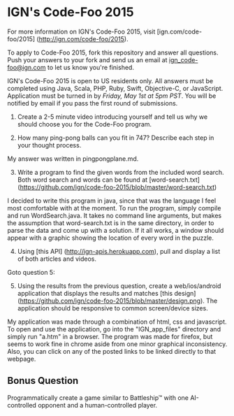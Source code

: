 IGN's Code-Foo 2015
=============

For more information on IGN's Code-Foo 2015, visit [ign.com/code-foo/2015] (http://ign.com/code-foo/2015).

To apply to Code-Foo 2015, fork this repository and answer all questions. Push your answers to your fork and send us an email at ign_code-foo@ign.com to let us know you're finished.

IGN's Code-Foo 2015 is open to US residents only.  All answers must be completed using Java, Scala, PHP, Ruby, Swift, Objective-C, or JavaScript. Application must be turned in by _Friday, May 1st at 5pm PST_. You will be notified by email if you pass the first round of submissions.

1. Create a 2-5 minute video introducing yourself and tell us why we should choose you for the Code-Foo program.

2. How many ping-pong balls can you fit in 747? Describe each step in your thought process.
 
 My answer was written in pingpongplane.md. 

3. Write a program to find the given words from the included word search. Both word search and words can be found at [word-search.txt] (https://github.com/ign/code-foo-2015/blob/master/word-search.txt)

  I decided to write this program in java, since that was the language I feel most comfortable with at the moment. To run the program, simply compile and run WordSearch.java. It takes no command line arguments, but makes the assumption that word-search.txt is in the same directory, in order to parse the data and come up with a solution. If it all works, a window should appear with a graphic showing the location of every word in the puzzle. 

4.  Using [this API] (http://ign-apis.herokuapp.com), pull and display a list of both articles and videos.

  Goto question 5:

5. Using the results from the previous question, create a web/ios/android application that displays the results and matches [this design] (https://github.com/ign/code-foo-2015/blob/master/design.png). The application should be responsive to common screen/device sizes.

  My application was made through a combination of html, css and javascript. To open and use the application, go into the "IGN_app_files" directory and simply run "a.htm" in a browser. The program was made for firefox, but seems to work fine in chrome aside from one minor graphical inconsistency. Also, you can click on any of the posted links to be linked directly to that webpage. 

Bonus Question
--------------
Programmatically create a game similar to Battleship™ with one AI-controlled opponent and a human-controlled player.
